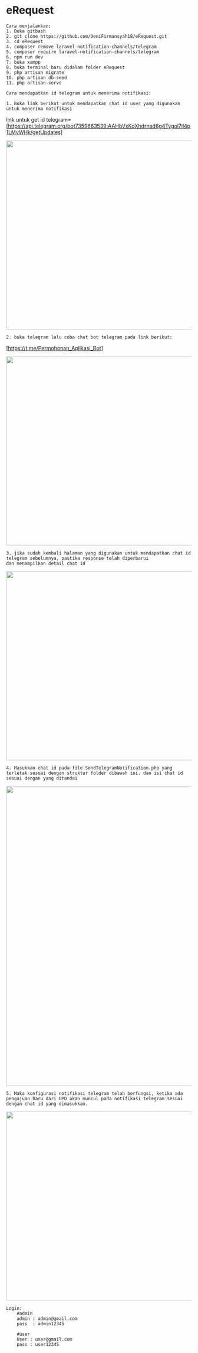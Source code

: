 # eRequest
    Cara menjalankan:
    1. Buka gitbash
    2. git clone https://github.com/DeniFirmansyah18/eRequest.git
    3. cd eRequest
    4. composer remove laravel-notification-channels/telegram
    5. composer require laravel-notification-channels/telegram
    6. npm run dev
    7. buka xampp
    8. buka terminal baru didalam folder eRequest
    9. php artisan migrate
    10. php artisan db:seed
    11. php artisan serve

    Cara mendapatkan id telegram untuk menerima notifikasi:

    1. Buka link berikut untuk mendapatkan chat id user yang digunakan untuk menerima notifikasi

link untuk get id telegram= [https://api.telegram.org/bot7359663539:AAHbVxKdXhdrnad6g4Tygol7jl4p1LMvWHk/getUpdates]

<img src="https://github.com/user-attachments/assets/55b89fd0-aa6f-4034-bb4b-9111796b4539" width="512">


    2. buka telegram lalu coba chat bot telegram pada link berikut: 
[https://t.me/Permohonan_Aplikasi_Bot]

<img src="https://github.com/user-attachments/assets/8b362f2d-75a5-4c81-841c-9bf657e8d7fe" width="512"> 

    3. jika sudah kembali halaman yang digunakan untuk mendapatkan chat id telegram sebelumnya, pastika response telah diperbarui
    dan menampilkan detail chat id    

<img src="https://github.com/user-attachments/assets/0e84e4a8-0aed-4ab8-96d0-43fa52351f1d" width="512">

    4. Masukkan chat id pada file SendTelegramNotification.php yang terletak sesuai dengan struktur folder dibawah ini. dan isi chat id
    sesuai dengan yang ditandai

<img src="https://github.com/user-attachments/assets/4efa61a3-dab4-41a7-ab91-e87ca10d1653" width="812">

    5. Maka konfigurasi notifikasi telegram telah berfungsi, ketika ada pengajuan baru dari OPD akan muncul pada notifikasi telegram sesuai
    dengan chat id yang dimasukkan.

 <img src="https://github.com/user-attachments/assets/a27f8660-c553-45cb-8e9f-440d4f13f408" width="512">

 

    
    Login:
        #admin
        admin : admin@gmail.com
        pass  : admin12345
        
        #user
        User : user@gmail.com
        pass : user12345
